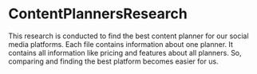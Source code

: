 # ContentPlannersResearch

This research is conducted to find the best content planner for our social media platforms. Each file contains information about one planner.
It contains all information like pricing and features about all planners.
So, comparing and finding the best platform becomes easier for us.
